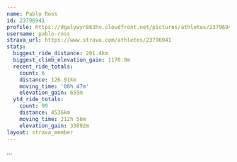 ```yaml
---
name: Pablo Ross
id: 23796941
profile: https://dgalywyr863hv.cloudfront.net/pictures/athletes/23796941/14615399/1/large.jpg
username: pablo-ross
strava_url: https://www.strava.com/athletes/23796941
stats:
  biggest_ride_distance: 201.4km
  biggest_climb_elevation_gain: 1170.9m
  recent_ride_totals:
    count: 6
    distance: 126.91km
    moving_time: '08h 47m'
    elevation_gain: 655m
  ytd_ride_totals:
    count: 99
    distance: 4536km
    moving_time: 212h 56m
    elevation_gain: 33692m
layout: strava_member
--- 
```

...

